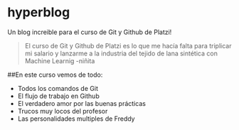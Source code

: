# hyperblog
Un blog increible para el curso de Git y Github de Platzi!
>El curso de Git y Github de Platzi es lo que me hacía falta para triplicar mi salario y lanzarme a la industria del tejido de lana sintética con Machine Learnig
>-niñita

##En este curso vemos de todo:
* Todos los comandos de Git
* El flujo de trabajo en Github
* El verdadero amor por las buenas prácticas
* Trucos muy locos del profesor
* Las personalidades multiples de Freddy
